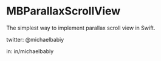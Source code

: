 MBParallaxScrollView
====================

The simplest way to implement parallax scroll view in Swift.

twitter: @michaelbabiy

in: in/michaelbabiy
